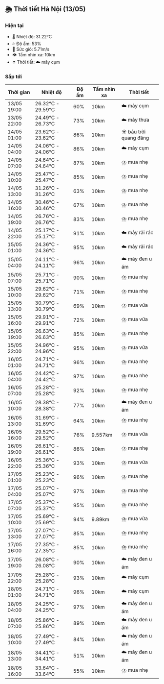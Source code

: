 ## 🌦️ Thời tiết Hà Nội (13/05)

### Hiện tại

- 🌡️ Nhiệt độ: 31.22℃
- 💦 Độ ẩm: 53%
- 💨 Sức gió: 5.71m/s
- 👁️ Tầm nhìn xa: 10km
- ☂️ Thời tiết: ☁️ mây cụm

### Sắp tới

| Thời gian | Nhiệt độ | Độ ẩm | Tầm nhìn xa | Thời tiết |
| --- | --- | --- | --- | --- |
| 13/05 19:00 | 26.32℃ - 29.59℃ | 60% | 10km | ☁️ mây cụm |
| 13/05 22:00 | 24.49℃ - 26.73℃ | 73% | 10km | ☁️ mây thưa |
| 14/05 01:00 | 23.62℃ - 23.62℃ | 86% | 10km | ☀️ bầu trời quang đãng |
| 14/05 04:00 | 24.06℃ - 24.06℃ | 86% | 10km | ☁️ mây cụm |
| 14/05 07:00 | 24.64℃ - 24.64℃ | 87% | 10km | ⛈️ mưa nhẹ |
| 14/05 10:00 | 25.47℃ - 25.47℃ | 85% | 10km | ⛈️ mưa nhẹ |
| 14/05 13:00 | 31.26℃ - 31.26℃ | 63% | 10km | ⛈️ mưa nhẹ |
| 14/05 16:00 | 30.46℃ - 30.46℃ | 67% | 10km | ⛈️ mưa nhẹ |
| 14/05 19:00 | 26.76℃ - 26.76℃ | 83% | 10km | ⛈️ mưa nhẹ |
| 14/05 22:00 | 25.17℃ - 25.17℃ | 91% | 10km | ☁️ mây rải rác |
| 15/05 01:00 | 24.36℃ - 24.36℃ | 95% | 10km | ☁️ mây rải rác |
| 15/05 04:00 | 24.11℃ - 24.11℃ | 96% | 10km | ☁️ mây đen u ám |
| 15/05 07:00 | 25.71℃ - 25.71℃ | 90% | 10km | ⛈️ mưa nhẹ |
| 15/05 10:00 | 29.62℃ - 29.62℃ | 71% | 10km | ⛈️ mưa nhẹ |
| 15/05 13:00 | 30.79℃ - 30.79℃ | 69% | 10km | ⛈️ mưa vừa |
| 15/05 16:00 | 29.91℃ - 29.91℃ | 72% | 10km | ⛈️ mưa vừa |
| 15/05 19:00 | 26.63℃ - 26.63℃ | 85% | 10km | ⛈️ mưa nhẹ |
| 15/05 22:00 | 24.96℃ - 24.96℃ | 95% | 10km | ⛈️ mưa vừa |
| 16/05 01:00 | 24.71℃ - 24.71℃ | 96% | 10km | ⛈️ mưa nhẹ |
| 16/05 04:00 | 24.42℃ - 24.42℃ | 97% | 10km | ⛈️ mưa nhẹ |
| 16/05 07:00 | 25.28℃ - 25.28℃ | 92% | 10km | ⛈️ mưa nhẹ |
| 16/05 10:00 | 28.38℃ - 28.38℃ | 77% | 10km | ☁️ mây đen u ám |
| 16/05 13:00 | 31.69℃ - 31.69℃ | 64% | 10km | ⛈️ mưa nhẹ |
| 16/05 16:00 | 29.52℃ - 29.52℃ | 76% | 9.557km | ⛈️ mưa vừa |
| 16/05 19:00 | 26.61℃ - 26.61℃ | 86% | 10km | ⛈️ mưa nhẹ |
| 16/05 22:00 | 25.36℃ - 25.36℃ | 93% | 10km | ⛈️ mưa vừa |
| 17/05 01:00 | 25.23℃ - 25.23℃ | 96% | 10km | ⛈️ mưa nhẹ |
| 17/05 04:00 | 25.07℃ - 25.07℃ | 97% | 10km | ⛈️ mưa nhẹ |
| 17/05 07:00 | 25.37℃ - 25.37℃ | 95% | 10km | ⛈️ mưa nhẹ |
| 17/05 10:00 | 25.69℃ - 25.69℃ | 94% | 9.89km | ⛈️ mưa vừa |
| 17/05 13:00 | 27.07℃ - 27.07℃ | 85% | 10km | ⛈️ mưa nhẹ |
| 17/05 16:00 | 27.35℃ - 27.35℃ | 85% | 10km | ⛈️ mưa nhẹ |
| 17/05 19:00 | 26.08℃ - 26.08℃ | 90% | 10km | ☁️ mây đen u ám |
| 17/05 22:00 | 25.28℃ - 25.28℃ | 93% | 10km | ☁️ mây cụm |
| 18/05 01:00 | 24.71℃ - 24.71℃ | 96% | 10km | ☁️ mây cụm |
| 18/05 04:00 | 24.25℃ - 24.25℃ | 97% | 10km | ☁️ mây đen u ám |
| 18/05 07:00 | 25.86℃ - 25.86℃ | 89% | 10km | ☁️ mây đen u ám |
| 18/05 10:00 | 27.49℃ - 27.49℃ | 84% | 10km | ☁️ mây đen u ám |
| 18/05 13:00 | 34.41℃ - 34.41℃ | 51% | 10km | ☁️ mây đen u ám |
| 18/05 16:00 | 33.64℃ - 33.64℃ | 55% | 10km | ⛈️ mưa nhẹ |
